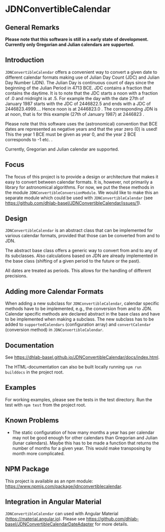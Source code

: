 # JDNConvertibleCalendar

## General Remarks

**Please note that this software is still in a early state of development. Currently only Gregorian and Julian calendars are supported.**

## Introduction

`JDNConvertibleCalendar` offers a convenient way to convert a given date to different calendar formats making use of Julian Day Count (JDC) and Julian Day Number (JDN). The Julian Day is
continuous count of days since the beginning of the Julian Period in 4713 BCE.
JDC contains a fraction that contains the daytime. It is to note that the JDC starts a noon with a fraction of .0 and midnight is at .5. For example the day with the date
27th of January 1987 starts with the JDC of 2446822.5 and ends with a JDC of 2446823.4999…. Hence noon is at 2446823.0 .
The corresponding JDN is at noon, that is for this example (27th of January 1987) at 2446823 .

Please note that this software uses the (astronomical) convention that BCE dates are represented as negative years and that the year zero (0) is used! This the year 1 BCE must be given as year 0,
and the year 2 BCE corresponds to -1 etc. .

Currently, Gregorian and Julian calendar are supported.

## Focus

The focus of this project is to provide a design or architecture that makes it easy to convert between calendar formats. It is, however, not primarily a library for astronomical algorithms. 
For now, we put the these methods in the module `JDNConvertibleConversionModule`.
We would like to make this an separate module which could be used with `JDNConvertibleCalendar` (see <https://github.com/dhlab-basel/JDNConvertibleCalendar/issues/1>).

## Design

`JDNConvertibleCalendar` is an abstract class that can be implemented for various calendar formats, provided that those can be converted from and to JDN. 

The abstract base class offers a generic way to convert from and to any of its subclasses. Also calculations based on JDN are already implemented in the base class (shifting of a given period to the future or the past).

All dates are treated as periods. This allows for the handling of different precisions.

## Adding more Calendar Formats

When adding a new subclass for `JDNConvertibleCalendar`, calendar specific methods have to be implemented, e.g., the conversion from and to JDN. Calendar specific methods are declared abstract in the base class and have to be implemented when making a subclass. The new subclass has to be added to `supportedCalendars` (configuration array) and `convertCalendar` (conversion method) in `JDNConvertibleCalendar`.

## Documentation

See <https://dhlab-basel.github.io/JDNConvertibleCalendar/docs/index.html>.

The HTML-documentation can also be built locally running `npm run builddocs` in the project root.

## Examples

For working examples, please see the tests in the test directory. Run the test with `npm test` from the project root.

## Known Problems

- The static configuration of how many months a year has per calendar may not be good enough for other calendars than Gregorian and Julian (lunar calendars). 
Maybe this has to be made a function that returns the number of months for a given year. This would make transposing by month more complicated.

## NPM Package

This project is available as an npm module: <https://www.npmjs.com/package/jdnconvertiblecalendar>.

## Integration in Angular Material

`JDNConvertibleCalendar` can used with Angular Material (<https://material.angular.io>). Please see <https://github.com/dhlab-basel/JDNConvertibleCalendarDateAdapter> for more details.

